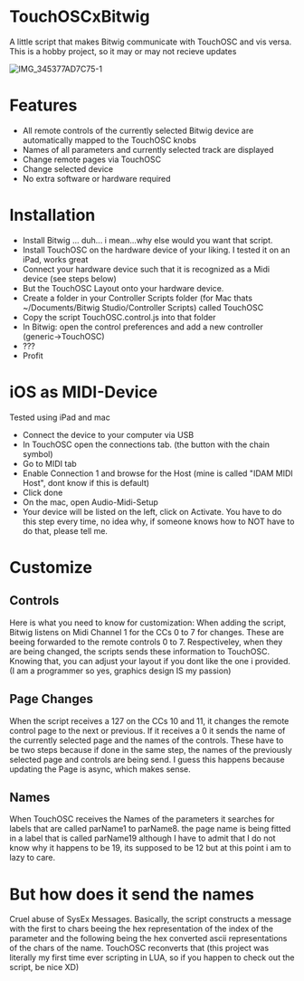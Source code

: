 # TouchOSCxBitwig
A little script that makes Bitwig communicate with TouchOSC and vis versa.
This is a hobby project, so it may or may not recieve updates

![IMG_345377AD7C75-1](https://user-images.githubusercontent.com/25495079/172157263-7434e453-63de-4e14-b66c-011a621910bd.jpeg)

# Features
- All remote controls of the currently selected Bitwig device are automatically mapped to the TouchOSC knobs
- Names of all parameters and currently selected track are displayed
- Change remote pages via TouchOSC
- Change selected device
- No extra software or hardware required

# Installation
- Install Bitwig ... duh... i mean...why else would you want that script.
- Install TouchOSC on the hardware device of your liking. I tested it on an iPad, works great
- Connect your hardware device such that it is recognized as a Midi device (see steps below)
- But the TouchOSC Layout onto your hardware device.
- Create a folder in your Controller Scripts folder (for Mac thats ~/Documents/Bitwig Studio/Controller Scripts) called TouchOSC
- Copy the script TouchOSC.control.js into that folder
- In Bitwig: open the control preferences and add a new controller (generic->TouchOSC)
- ???
- Profit

# iOS as MIDI-Device
Tested using iPad and mac
- Connect the device to your computer via USB
- In TouchOSC open the connections tab. (the button with the chain symbol)
- Go to MIDI tab
- Enable Connection 1 and browse for the Host (mine is called "IDAM MIDI Host", dont know if this is default)
- Click done
- On the mac, open Audio-Midi-Setup
- Your device will be listed on the left, click on Activate. You have to do this step every time, no idea why, if someone knows how to NOT have to do that, please tell me.

# Customize
## Controls
Here is what you need to know for customization:
When adding the script, Bitwig listens on Midi Channel 1 for the CCs 0 to 7 for changes. These are beeing forwarded to the remote controls 0 to 7. Respectiveley, when they are being changed, the scripts sends these information to TouchOSC. 
Knowing that, you can adjust your layout if you dont like the one i provided. (I am a programmer so yes, graphics design IS my passion)

## Page Changes
When the script receives a 127 on the CCs 10 and 11, it changes the remote control page to the next or previous. If it receives a 0 it sends the name of the currently selected page and the names of the controls. These have to be two steps because if done in the same step, the names of the previously selected page and controls are being send. I guess this happens because updating the Page is async, which makes sense.

## Names
When TouchOSC receives the Names of the parameters it searches for labels that are called parName1 to parName8. the page name is being fitted in a label that is called parName19 although I have to admit that I do not know why it happens to be 19, its supposed to be 12 but at this point i am to lazy to care.

# But how does it send the names
Cruel abuse of SysEx Messages. 
Basically, the script constructs a message with the first to chars beeing the hex representation of the index of the parameter and the following being the hex converted ascii representations of the chars of the name. TouchOSC reconverts that (this project was literally my first time ever scripting in LUA, so if you happen to check out the script, be nice XD)
